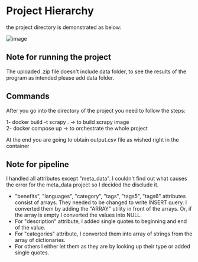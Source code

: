 # Project Hierarchy

the project directory is demonstrated as below: 

![image](https://github.com/hecanyilmaz/scrapy-docker/assets/71831337/e83949e1-38ca-49a9-98c6-b0875d266c90)


## Note for running the project
The uploaded .zip file doesn't include data folder,
to see the results of the program as intended
please add data folder.


## Commands
After you go into the directory of the project you need to follow the steps:

1- docker build -t scrapy . -> to build scrapy image <br />
2- docker compose up -> to orchestrate the whole project <br />

At the end you are going to obtain output.csv file as wished right in the container

## Note for pipeline
I handled all attributes except "meta_data". I couldn't find out what causes the error for the meta_data project so I decided the disclude it.

* "benefits", "languages", "category", "tags", "tags5", "tags6" attributes consist of arrays. They needed to be changed to write INSERT query. I converted them by adding the "ARRAY" utility in front of the arrays. Or, if the array is empty I converted the values into NULL.
* For "description" attribute, I added single quotes to beginning and end of the value.
* For "categories" attribute, I converted them into array of strings from the array of dictionaries.
* For others I either let them as they are by looking up their type or added single quotes.
